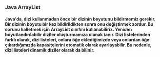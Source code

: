 ### Java ArrayList

#### Java'da, dizi kullanmadan önce bir dizinin boyutunu bildirmemiz gerekir. Bir dizinin boyutu bir kez bildirildikten sonra onu değiştirmek zordur. Bu sorunu halletmek için ArrayList sınıfını kullanabiliriz. Yeniden boyutlandırılabilir diziler oluşturmamıza olanak tanır. Dizi listelerinden farklı olarak, dizi listeleri, onlara öğe eklediğimizde veya onlardan öğe çıkardığımızda kapasitelerini otomatik olarak ayarlayabilir. Bu nedenle, dizi listeleri dinamik diziler olarak da bilinir.